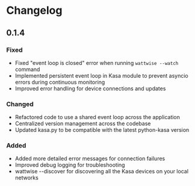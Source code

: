 # Changelog

## 0.1.4

### Fixed
- Fixed "event loop is closed" error when running `wattwise --watch` command
- Implemented persistent event loop in Kasa module to prevent asyncio errors during continuous monitoring
- Improved error handling for device connections and updates

### Changed
- Refactored code to use a shared event loop across the application
- Centralized version management across the codebase
- Updated kasa.py to be compatible with the latest python-kasa version

### Added
- Added more detailed error messages for connection failures
- Improved debug logging for troubleshooting
- wattwise --discover for discovering all the Kasa devices on your local networks
